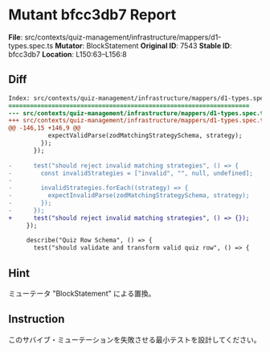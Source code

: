 # Mutant bfcc3db7 Report

**File**: src/contexts/quiz-management/infrastructure/mappers/d1-types.spec.ts
**Mutator**: BlockStatement
**Original ID**: 7543
**Stable ID**: bfcc3db7
**Location**: L150:63–L156:8

## Diff

```diff
Index: src/contexts/quiz-management/infrastructure/mappers/d1-types.spec.ts
===================================================================
--- src/contexts/quiz-management/infrastructure/mappers/d1-types.spec.ts	original
+++ src/contexts/quiz-management/infrastructure/mappers/d1-types.spec.ts	mutated #7543
@@ -146,15 +146,9 @@
           expectValidParse(zodMatchingStrategySchema, strategy);
         });
       });
 
-      test("should reject invalid matching strategies", () => {
-        const invalidStrategies = ["invalid", "", null, undefined];
-
-        invalidStrategies.forEach((strategy) => {
-          expectInvalidParse(zodMatchingStrategySchema, strategy);
-        });
-      });
+      test("should reject invalid matching strategies", () => {});
     });
 
     describe("Quiz Row Schema", () => {
       test("should validate and transform valid quiz row", () => {
```

## Hint

ミューテータ "BlockStatement" による置換。

## Instruction

このサバイブ・ミューテーションを失敗させる最小テストを設計してください。
